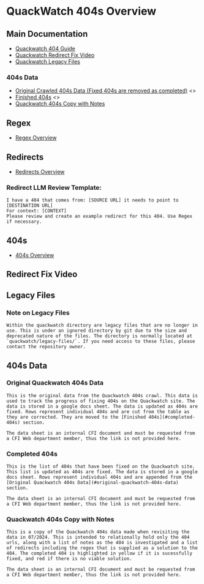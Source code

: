 # QuackWatch 404s Overview

## Main Documentation
- [Quackwatch 404 Guide](/documentation/quackwatch-404-guide.md)
- [Quackwatch Redirect Fix Video](#redirect-fix-video)
- [Quackwatch Legacy Files](#legacy-files)

### 404s Data

- [Original Crawled 404s Data (Fixed 404s are removed as completed)](#original-quackwatch-404s-data) <> <!-- TODO: Add link -->
- [Finished 404s](#completed-404s) <> <!-- TODO: Add link -->
- [Quackwatch 404s Copy with Notes](#redirect-404s-copy-with-notes) <!-- TODO: Add link -->

## Regex
- [Regex Overview](/quackwatch/regex/regex-overview.md)

## Redirects

- [Redirects Overview](/quackwatch/redirects/redirects-overview.md)

### Redirect LLM Review Template:

    I have a 404 that comes from: [SOURCE URL] it needs to point to [DESTINATION URL]
    For context: [CONTEXT]
    Please review and create an example redirect for this 404. Use Regex if necessary.

## 404s

- [404s Overview](/quackwatch/404s/404s-overview.md)

## Redirect Fix Video

## Legacy Files

### Note on Legacy Files

    Within the quackwatch directory are legacy files that are no longer in use. This is under an ignored directory by git due to the size and deprecated nature of the files. The directory is normally located at `quackwatch/legacy-files/`. If you need access to these files, please contact the repository owner.

## 404s Data

### Original Quackwatch 404s Data

    This is the original data from the Quackwatch 404s crawl. This data is used to track the progress of fixing 404s on the Quackwatch site. The data is stored in a google docs sheet. The data is updated as 404s are fixed. Rows represent individual 404s and are cut from the table as they are corrected. They are moved to the [Finished 404s](#completed-404s) section.

    The data sheet is an internal CFI document and must be requested from a CFI Web department member, thus the link is not provided here.

### Completed 404s

    This is the list of 404s that have been fixed on the Quackwatch site. This list is updated as 404s are fixed. The data is stored in a google docs sheet. Rows represent individual 404s and are appended from the [Original Quackwatch 404s Data](#original-quackwatch-404s-data) section.

    The data sheet is an internal CFI document and must be requested from a CFI Web department member, thus the link is not provided here.

### Quackwatch 404s Copy with Notes

    This is a copy of the Quackwatch 404s data made when revisiting the data in 07/2024. This is intended to relationally hold only the 404 urls, along with a list of notes as the 404 is investigated and a list of redirects including the regex that is supplied as a solution to the 404. The completed 404 is highlighted in yellow if it is sucessfully fixed, and red if there is no viable solution.

    The data sheet is an internal CFI document and must be requested from a CFI Web department member, thus the link is not provided here.